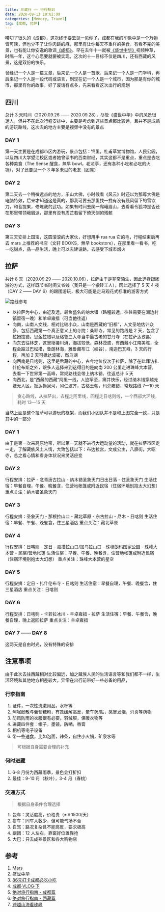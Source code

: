 ```yaml
---
title: 川藏行 —— 行程规划
date: 2020-09-13 10:02:00
categories: [Memory, Travel]
tag: [成都, 拉萨]
---
```


唠叨了很久的《成都》，这次终于要去见一见你了，成都在我的印象中是一个万物皆可辣，但也少不了让你肉跳的麻，那里有让你每天不重样的美食，有看不完的美景，也有能让你安逸的歌谣[《成都》](http://music.163.com/song?id=436514312&userid=34509906)。早在去年十一就被[《盛世中华》](https://www.bilibili.com/video/BV19E41197Kc?p=2)视频种草，时隔一年，这个心愿要就要被实现，这次的十一目标不仅是四川，还有西藏的风景，这是双份的快乐。

曾经记一个人是一篇文章，后来记一个人是一首歌，后来记一个人是一门学科，再后来记一个人是一段代码或语言，到现在记一个人是一个城市，因为那是有你的城市，那里有你的故事，好了废话有点多，先来看看这次出行的规划

<!-- more -->

## 四川

总计 3 天时间（2020.09.26 —— 2020.09.28），尽管《盛世中华》中的风景很迷人，但并不在此次行程安排中，主要是考虑到这些景点都比较远，且并不是成熟的游玩路线，这次去的地方主要是视频中没有的景点

### DAY 1

第一天主要是在成都市区内游玩，景点包括：锦里，杜甫草堂博物馆，人民公园，以及四川大学望江校区或者她曾读书的西南财经，其实这都不是重点，重点是去吃各种美食（The Sense 醒食，無早 bowl，老龙亭，还有各种小吃和必吃的火锅），对了还要见一个 3 年多未见的老友（团座）

### DAY 2

第二天去一个稍微远点的地方，乐山大佛，小时候看《风云》时还以为那尊大佛是电脑特效，后来才知道这是真的，那我可要去那里找一找有没有聂风留下的雪饮刀，和菩提果，修炼我的武功。如果有时间去爬一爬峨眉山，去看看令狐冲是否还在那里带领峨眉派，那里有没有周芷若留下倚天剑的残骸

### DAY 3

第三天安排上国宝，这圆滚滚的大家伙，好想用手 rua rua 它的毛，行程结束后再去 mars 上推荐的书店（文轩 BOOKS，無早 bookstore），在那里看一看书，吃一吃甜点，品一品生活，晚上可以去建设路，去感受下城市烟火

## 拉萨

共计 8 天（2020.09.29 —— 2020.10.06），拉萨由于是非常陌生，因此选择跟团游的方式，这样既节省时间又省钱（我只是一个搬砖工人），因此选择了 5 天 4 夜（DAY 2 —— DAY 6）的跟团游玩，极大可能是走马观花式标准的游客方式

![路线参考](https://res.cloudinary.com/incoder/image/upload/v1599987038/blog/travel/%E8%A5%BF%E8%97%8F%E8%B7%AF%E7%BA%BF.png)

* 以拉萨为中心，由近及远，最负盛名的纳木错（路程较远，往往需要在湖边村镇留宿一晚）和羊卓雍措（可当他往返）
* 向南，山南人文线，相对比较小众，山南是西藏的“旧都”，人文圣地估计众多，包括西藏第一个真正意义上的寺院：桑耶寺，常见的路线是 2 天，包含了拉姆拉错，思金拉错以及格鲁三大寺当中最古老的甘丹寺（在拉萨达孜县）
* 向东去往林芝，这里衔接川滇，海拔较低，森林茂盛，有西藏小江南美陈，全程会路过巴松措，鲁朗林海，雅鲁藏布江（峡谷），南迦巴瓦峰，3 天的行程，再加 2 天可抵达波密，然乌湖
* 向西南是日喀则，这里是后藏的中心，古今地位仅次于拉萨，除了在此拜访扎什伦布斯之外，跟多人选择来到这得目的是向南 200 公里走进珠峰大本营，去看一下世界第一高峰，常规路线会带上纳木错，往返总计 5 天
* 向西北，是“西藏的西藏”阿里一线，人迹罕至，痛并快乐，经过纳木错穿越羌塘无人区，抵达狮泉河，冈仁波齐，古格王朝，玛旁雍错，常规路线 7—10 天
>贪心路线，从拉萨出，去程走阿里线，回程走日喀则线，一个西部大环线，耗时 13—15 天

当然上面是整个拉萨可以游玩的框架，而我们小团队并不是和上图完全一致，只是其中的一部分

### DAY 1

由于是第一次来高原地带，所以第一天就不进行大运动量的活动，就在拉萨市区走一走，了解藏族风土人情，大致包括以下：布达拉宫，文成公主，八廓街，大昭寺，总之看心情和看身体状况来灵活应变

### DAY 2

行程安排：拉萨 - 念青唐古拉山 - 纳木错圣象天门日出日落 - 住圣象天门
生活住宿：早餐自理，午餐、晚餐含，住营地帐篷或附近民宿（住宿环境别抱太大幻想）
重点关注：纳木错圣象天门

### DAY 3

行程安排：圣象天门 - 那根拉山口 - 藏北草原 - 东古拉山 - 尼木 - 日喀则
生活住宿：早餐、午餐、晚餐含，住三星酒店
重点关注：藏北草原

### DAY 4

行程安排：日喀则 - 定日 - 嘉措拉山口/加乌拉山口 - 珠穆朗玛国家公园 - 珠峰大本营 - 民宿/营地帐篷
生活住宿：早餐、午餐、晚餐含，住营地帐篷或附近民宿（住宿环境别抱太大幻想）
重点关注：珠峰大本营的星空

### DAY 5

行程安排：定日 - 扎什伦布寺 - 日喀则
生活住宿：早餐自理，午餐、晚餐含，住三星酒店
重点关注：日喀则

### DAY 6

行程安排：日喀则 - 卡若拉冰川 - 羊卓雍措 - 拉萨
生活住宿：早餐、午餐含，晚餐自理，晚上返回拉萨
重点关注：羊卓雍措

### DAY 7 —— DAY 8

这两天是自由时光，没有特殊的安排

## 注意事项

由于此次去往西藏相对比较偏远，加之藏族人民的生活语言等和我们都不一样，生活环境和其他地方相差较大，异常在出行前带好一些必备的用品，

### 行李指南

1. 证件，一次性洗漱用品，水杯等
2. 阿咖酚散与葡萄糖粉，有效缓解高反，晕车药/贴，感冒发烧，消炎等药物
3. 防风防雨的衣服很有必要，羽绒服，保暖衣物等
4. 进藏四件套：帽子，墨镜，防嗮，唇膏
5. 相机等电子设备
6. 带一些速食，比如泡面，辣条，自住小火锅，矿泉水等

>可根据自身需要合理的补充

### 何时进藏

1. 6-8 月份为西藏雨季，景色会打折扣
2. 最佳：9-10 月（秋叶），3-4 月（春桃）

### 交通方式

>根据自身条件合理选择

1. 包车：灵活度高，价格贵（±￥1500/天）
2. 拼车：同车人数少，但可能气场不合
3. 自驾：路况复杂且不能高反，要求极高
4. 跟团：12 人左右，靠窗好位置靠抢
5. 大巴：只去成熟景区和各大购物店

## 参考

1. [Mars](http://www.yohomars.com/) 
2. [盛世中华](https://www.bilibili.com/video/BV19E41197Kc?p=2)
3. [86元打卡成都必吃小吃](https://www.bilibili.com/video/BV1Sk4y1y7Zz?from=search&seid=6161260675537377037)
4. [成都·VLOG·下](https://www.bilibili.com/video/BV1Uz4y1X7xB)
5. [绝对旅行指南 - 成都篇](https://www.bilibili.com/video/BV1LT4y1L7kH)
6. [绝对旅行指南 - 西藏篇](https://www.bilibili.com/video/BV1zk4y1y7hc)
7. [跨越山海看珠峰](https://www.bilibili.com/video/BV1NZ4y1N7en)

